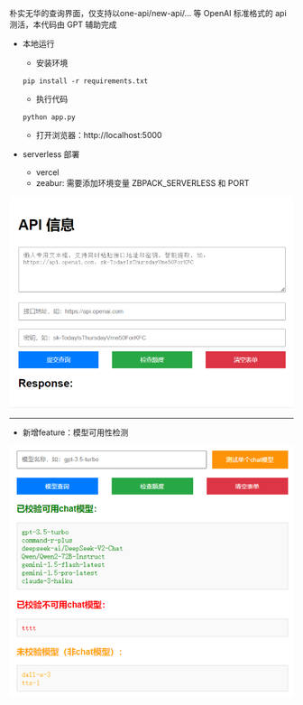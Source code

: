 朴实无华的查询界面，仅支持以one-api/new-api/... 等 OpenAI 标准格式的 api 测活，本代码由 GPT 辅助完成

- 本地运行

    - 安装环境

    ```
    pip install -r requirements.txt
    ```

    - 执行代码

    ```
    python app.py
    ```

    - 打开浏览器：http://localhost:5000

- serverless 部署
    - vercel
    - zeabur: 需要添加环境变量 ZBPACK_SERVERLESS 和 PORT

![show](show.png)

-----

* 新增feature：模型可用性检测

![available_models](模型可用性检测.png)

